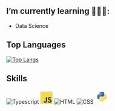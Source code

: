 

  
## I’m currently learning 👨🏼‍🎓:
- Data Science

## Top Languages
[![Top Langs](https://github-readme-stats-ceyk8feil-thisisjo11.vercel.app/api/top-langs/?username=ThisIsJo11&layout=donut&theme=radical)](https://github.com/ThisTsJo11/github-readme-stats)

## Skills
<img height="32" width="32" src="https://cdn.simpleicons.org/typescript/#61DAFB" alt="Typescript"/> <img src="https://raw.githubusercontent.com/github/explore/80688e429a7d4ef2fca1e82350fe8e3517d3494d/topics/javascript/javascript.png" width="32" alt="JavaScript"> <img height="32" width="32" src="https://cdn.simpleicons.org/html5/#E34F26" alt="HTML"/> <img height="32" width="32" src="https://cdn.simpleicons.org/css3/#1572B6" alt="CSS"/> <img src="https://raw.githubusercontent.com/github/explore/80688e429a7d4ef2fca1e82350fe8e3517d3494d/topics/python/python.png" height="37" width="37" alt="Python">
